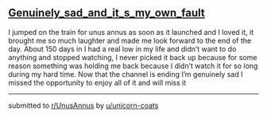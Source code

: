 ## [Genuinely_sad_and_it_s_my_own_fault](https://www.reddit.com/r/UnusAnnus/comments/jry1di/genuinely_sad_and_its_my_own_fault/)
I jumped on the train for unus annus as soon as it launched and I loved it, it brought me so much laughter and made me look forward to the end of the day. About 150 days in I had a real low in my life and didn’t want to do anything and stopped watching, I never picked it back up because for some reason something was holding me back because I didn’t watch it for so long during my hard time. Now that the channel is ending I’m genuinely sad I missed the opportunity to enjoy all of it and will miss it

---

submitted to [r/UnusAnnus](https://www.reddit.com/r/UnusAnnus) by [u/unicorn-coats](https://www.reddit.com/user/unicorn-coats)
